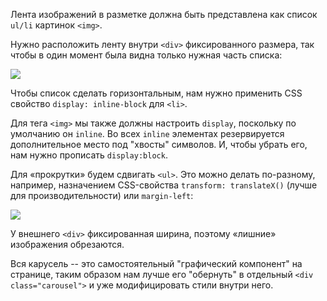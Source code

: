 Лента изображений в разметке должна быть представлена как список `ul/li` картинок `<img>`.

Нужно расположить ленту внутри `<div>` фиксированного размера, так чтобы в один момент была видна только нужная часть списка:

![](carousel1.png)

Чтобы список сделать горизонтальным, нам нужно применить CSS свойство `display: inline-block` для `<li>`.

Для тега `<img>` мы также должны настроить `display`, поскольку по умолчанию он `inline`. Во всех `inline` элементах резервируется дополнительное место под "хвосты" символов. И, чтобы убрать его, нам нужно прописать `display:block`.

Для «прокрутки» будем сдвигать `<ul>`. Это можно делать по-разному, например, назначением CSS-свойства `transform: translateX()` (лучше для производительности) или `margin-left`: 

![](carousel2.png)

У внешнего `<div>` фиксированная ширина, поэтому «лишние» изображения обрезаются.

Вся карусель -- это самостоятельный "графический компонент" на странице, таким образом нам лучше его "обернуть" в отдельный `<div class="carousel">` и уже модифицировать стили внутри него.
